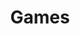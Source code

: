 ---
title: Games
layout: collection
permalink: /pages/games/
collection: games
entries_layout: grid
classes: wide
author_profile: true
show_date: false
---